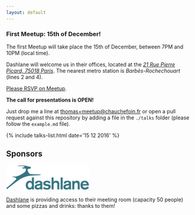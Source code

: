 ```yaml
---
layout: default
---
```


### First Meetup: 15th of December!

The first Meetup will take place the 15th of December, between 7PM and 10PM (local time).

Dashlane will welcome us in their offices, located at the [*21 Rue Pierre Picard, 75018 Paris*](http://www.openstreetmap.org/#map=19/48.88474/2.34489).
The nearest metro station is *Barbès-Rochechouart* (lines 2 and 4).

[Please RSVP on Meetup](https://www.meetup.com/fr-FR/SecParis-Meetup/events/235197208/).

**The call for presentations is OPEN!**

Just drop me a line at [thomas+meetup@chauchefoin.fr](mailto:thomas+meetup@chauchefoin.fr) or
open a pull request against this repository by adding a
file in the `./talks` folder (please follow the `example.md` file).

{% include talks-list.html date='15 12 2016' %}

## Sponsors

[![Dashlane](./img/dashlane.png)](https://www.dashlane.com/)

[Dashlane](https://www.dashlane.com/) is providing access to their meeting room (capacity 50 people) and some
pizzas and drinks: thanks to them!
